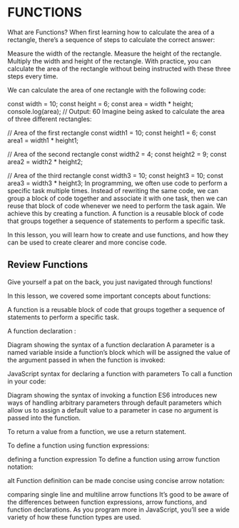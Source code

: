 # FUNCTIONS
What are Functions?
When first learning how to calculate the area of a rectangle, there’s a sequence of steps to calculate the correct answer:

Measure the width of the rectangle.
Measure the height of the rectangle.
Multiply the width and height of the rectangle.
With practice, you can calculate the area of the rectangle without being instructed with these three steps every time.

We can calculate the area of one rectangle with the following code:

const width = 10;
const height = 6;
const area =  width * height;
console.log(area); // Output: 60
Imagine being asked to calculate the area of three different rectangles:

// Area of the first rectangle
const width1 = 10;
const height1 = 6;
const area1 =  width1 * height1;

// Area of the second rectangle
const width2 = 4;
const height2 = 9;
const area2 =  width2 * height2;

// Area of the third rectangle
const width3 = 10;
const height3 = 10;
const area3 =  width3 * height3;
In programming, we often use code to perform a specific task multiple times. Instead of rewriting the same code, we can group a block of code together and associate it with one task, then we can reuse that block of code whenever we need to perform the task again. We achieve this by creating a function. A function is a reusable block of code that groups together a sequence of statements to perform a specific task.

In this lesson, you will learn how to create and use functions, and how they can be used to create clearer and more concise code.

## Review Functions
Give yourself a pat on the back, you just navigated through functions!

In this lesson, we covered some important concepts about functions:

A function is a reusable block of code that groups together a sequence of statements to perform a specific task.

A function declaration :

Diagram showing the syntax of a function declaration
A parameter is a named variable inside a function’s block which will be assigned the value of the argument passed in when the function is invoked:

JavaScript syntax for declaring a function with parameters
To call a function in your code:

Diagram showing the syntax of invoking a function
ES6 introduces new ways of handling arbitrary parameters through default parameters which allow us to assign a default value to a parameter in case no argument is passed into the function.

To return a value from a function, we use a return statement.

To define a function using function expressions:

defining a function expression
To define a function using arrow function notation:

alt
Function definition can be made concise using concise arrow notation:

comparing single line and multiline arrow functions
It’s good to be aware of the differences between function expressions, arrow functions, and function declarations. As you program more in JavaScript, you’ll see a wide variety of how these function types are used.